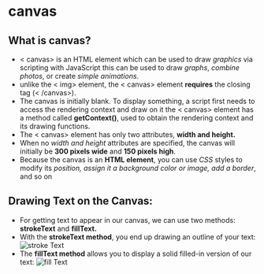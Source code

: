 # canvas
## What is canvas?
- < canvas> is an HTML element which can be used to draw *graphics* via scripting with JavaScript this can be used to draw *graphs*, *combine photos*, or create *simple animations*.
- unlike the < img> element, the < canvas> element **requires** the closing tag (< /canvas>).
- The canvas is initially blank. To display something, a script first needs to access the rendering context and draw on it the < canvas> element has a method called **getContext()**, used to obtain the rendering context and its drawing functions.
- The < canvas> element has only two attributes, **width and height.**
- When no *width and height* attributes are specified, the canvas will initially be **300 pixels wide** and **150 pixels high**.
- Because the canvas is an **HTML element**, you can use *CSS* styles to modify its *position, assign it a background color or image, add a border*, and so on
## Drawing Text on the Canvas:
- For getting text to appear in our canvas, we can use two methods: **strokeText** and **fillText.**
- With the **strokeText method**, you end up drawing an outline of your text:
![stroke Text](https://www.kirupa.com/canvas/images/canvas_stroke.png)
- The **fillText method** allows you to display a solid filled-in version of our text:
![fill Text](https://www.kirupa.com/canvas/images/canvas_fill.png)



